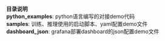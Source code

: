 **目录说明**<br>
**python_examples**: python语言编写的对接demo代码<br/>
**samples**: 训练、推理使用的启动脚本、yaml配置demo文件<br/>
**dashboard_json**: grafana部署dashboard的json配置demo文件